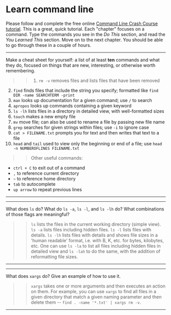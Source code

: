 # Learn command line

Please follow and complete the free online [Command Line Crash Course
tutorial](http://cli.learncodethehardway.org/book/). This is a great,
quick tutorial. Each "chapter" focuses on a command. Type the commands
you see in the _Do This_ section, and read the _You Learned This_
section. Move on to the next chapter. You should be able to go through
these in a couple of hours.


---

Make a cheat sheet for yourself: a list of at least **ten** commands and what they do, focused on things that are new, interesting, or otherwise worth remembering.

> > 1. `rm -v` removes files and lists files that have been removed
2. `find` finds files that include the string you specify; formatted like `find DIR -name SEARCHTERM -print` 
3. `man` looks up documentation for a given command; use `/` to search
4. `apropos` looks up commands containing a given keyword
5. `ls -lh` lists files in a directory in detailed view, with well-formatted sizes
6. `touch` makes a new empty file
7. `mv` move file; can also be used to rename a file by passing new file name
8. `grep` searches for given strings within files; use `-i` to ignore case
9. `cat > FILENAME.txt` prompts you for text and then writes that text to a file
10. `head` and `tail` used to view only the beginning or end of a file; use `head -n NUMBEROFLINES FILENAME.txt`

>> Other useful commands:
* `ctrl + C` to exit out of a command
* `,` to reference current directory
* `~` to reference home directory
* `tab` to autocomplete 
* `up arrow` to repeat previous lines

---


---

What does `ls` do? What do `ls -a`, `ls -l`, and `ls -lh` do? What combinations of those flags are meaningful?

> > `ls` lists the files in the current working directory (simple view). `ls -a` lists files including hidden files. `ls -l` lists files with details. `ls -lh` lists files with details and shows file sizes in a 'human readable' format, i.e. with B, K, etc. for bytes, kilobytes, etc. One can use `ls -la` to list all files including hidden files in detailed view and `ls -lah` to do the same, with the addition of reformatting file sizes.

---


---

What does `xargs` do? Give an example of how to use it.

> > `xargs` takes one or more arguments and then executes an action on them. For example, you can use `xargs` to find all files in a given directory that match a given naming parameter and then delete them -- `find . -name '*.txt' | xargs rm -v`.

---

